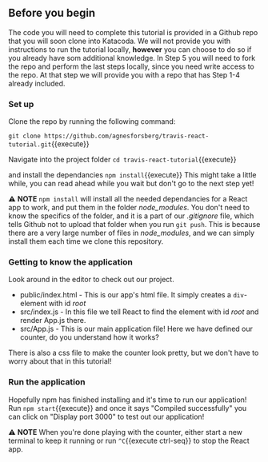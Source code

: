 ## Before you begin

The code you will need to complete this tutorial is provided in a Github repo that you will soon clone into Katacoda. We will not provide you with instructions to run the tutorial locally, **however** you can choose to do so if you already have som additional knowledge. In Step 5 you will need to fork the repo and perform the last steps locally, since you need write access to the repo. At that step we will provide you with a repo that has Step 1-4 already included.

### Set up

Clone the repo by running the following command: 

`git clone https://github.com/agnesforsberg/travis-react-tutorial.git`{{execute}}

Navigate into the project folder `cd travis-react-tutorial`{{execute}}

and install the dependancies `npm install`{{execute}} This might take a little while, you can read ahead while you wait but don't go to the next step yet!


⚠ **NOTE** `npm install` will install all the needed dependancies for a React app to work, and put them in the folder *node_modules*. You don't need to know the specifics of the folder, and it is a part of our *.gitignore* file, which tells Github not to upload that folder when you run `git push`. This is because there are a very large number of files in *node_modules*, and we can simply install them each time we clone this repository.

### Getting to know the application
Look around in the editor to check out our project.

- public/index.html - This is our app's html file. It simply creates a `div`-element with id *root*
- src/index.js - In this file we tell React to find the element with id *root* and render App.js there.
- src/App.js - This is our main application file! Here we have defined our counter, do you understand how it works?

There is also a css file to make the counter look pretty, but we don't have to worry about that in this tutorial!

### Run the application
Hopefully npm has finished installing and it's time to run our application!
Run `npm start`{{execute}} and once it says "Compiled successfully" you can click on "Display port 3000" to test out our application!

⚠ **NOTE** When you're done playing with the counter, either start a new terminal to keep it running or run `^C`{{execute ctrl-seq}} to stop the React app.